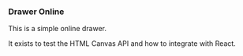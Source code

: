 ### Drawer Online

This is a simple online drawer.

It exists to test the HTML Canvas API and how to integrate with React.
